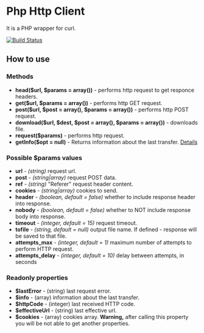 # Php Http Client

It is a PHP wrapper for curl.

[![Build Status](https://travis-ci.org/urmaul/httpclient.svg)](https://travis-ci.org/urmaul/httpclient)

## How to use

### Methods

* **head($url, $params = array())** - performs http request to get responce headers.
* **get($url, $params = array())** - performs http GET request.
* **post($url, $post = array(), $params = array())** - performs http POST request.
* **download($url, $dest, $post = array(), $params = array())** - downloads file.
* **request($params)** - performs http request.
* **getInfo($opt = null)** - Returns information about the last transfer. [Details](http://www.php.net/manual/ru/function.curl-getinfo.php)

### Possible $params values

* **url** - *(string)* request url.
* **post** - *(string|array)* request POST data.
* **ref** - *(string)* "Referer" request header content.
* **cookies** - *(string|array)* cookies to send.
* **header** - *(boolean, default = false)* whether to include response header into response.
* **nobody** - *(boolean, default = false)* whether to NOT include response body into response.
* **timeout** - *(integer, default = 15)* request timeout.
* **tofile** - *(string, default = null)* output file name. If defined - response will be saved to that file.
* **attempts_max** - *(integer, default = 1)* maximum number of attempts to perform HTTP request.
* **attempts_delay** - *(integer, default = 10)* delay between attempts, in seconds

### Readonly properties

* **$lastError** - (string) last request error.
* **$info** - (array) information about the last transfer.
* **$httpCode** - (integer) last received HTTP code.
* **$effectiveUrl** - (string) last effective url.
* **$cookies** - (array) cookies array. **Warning,** after calling this property you will be not able to get another properties.
